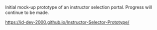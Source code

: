 Initial mock-up prototype of an instructor selection portal. Progress will continue to be made.

https://id-dev-2000.github.io/Instructor-Selector-Prototype/
